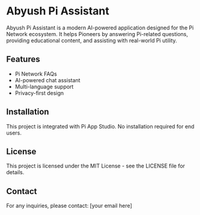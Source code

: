 # Abyush Pi Assistant

Abyush Pi Assistant is a modern AI-powered application designed for the Pi Network ecosystem. It helps Pioneers by answering Pi-related questions, providing educational content, and assisting with real-world Pi utility.

## Features
- Pi Network FAQs
- AI-powered chat assistant
- Multi-language support
- Privacy-first design

## Installation
This project is integrated with Pi App Studio. No installation required for end users.

## License
This project is licensed under the MIT License - see the LICENSE file for details.

## Contact
For any inquiries, please contact: [your email here]
